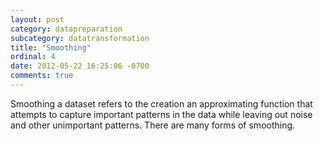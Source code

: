 ```yaml
---
layout: post
category: datapreparation
subcategory: datatransformation
title: "Smoothing"
ordinal: 4
date: 2012-05-22 16:25:06 -0700
comments: true
---
```

Smoothing a dataset refers to the creation an approximating function that attempts to capture important patterns in the data while leaving out noise and other unimportant patterns. There are many forms of smoothing.
